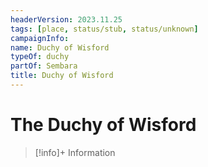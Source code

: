 ```yaml
---
headerVersion: 2023.11.25
tags: [place, status/stub, status/unknown]
campaignInfo:
name: Duchy of Wisford
typeOf: duchy
partOf: Sembara
title: Duchy of Wisford
---
```

# The Duchy of Wisford
>[!info]+ Information  
>   
>> 






